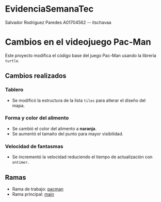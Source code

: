# EvidenciaSemanaTec

Salvador Rodriguez Paredes A01704562 -- itschavaa

# Cambios en el videojuego Pac-Man

Este proyecto modifica el código base del juego Pac-Man usando la librería `turtle`.

## Cambios realizados

### Tablero
- Se modificó la estructura de la lista `tiles` para alterar el diseño del mapa.

### Forma y color del alimento
- Se cambió el color del alimento a **naranja**.
- Se aumentó el tamaño del punto para mayor visibilidad.

### Velocidad de fantasmas
- Se incrementó la velocidad reduciendo el tiempo de actualización con `ontimer`.

## Ramas

- Rama de trabajo: [pacman](https://github.com/itschavaa/EvidenciaSemanaTec/tree/pacman)
- Rama principal: [main](https://github.com/itschavaa/EvidenciaSemanaTec)
